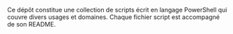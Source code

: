 Ce dépôt constitue une collection de scripts écrit en langage PowerShell qui couvre divers usages et domaines. Chaque fichier script est accompagné de son README. 
